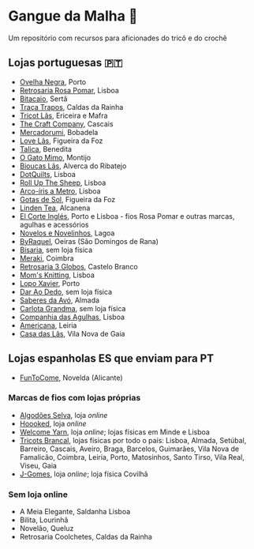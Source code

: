 # Gangue da Malha 🧶

Um repositório com recursos para aficionades do tricô e do crochê

## Lojas portuguesas 🇵🇹

- [Ovelha Negra](https://loja.ovelha-negra.com/), Porto
- [Retrosaria Rosa Pomar](https://retrosaria.rosapomar.com/), Lisboa
- [Bitacaio](https://loja.bitacaio.pt/), Sertã
- [Traça Trapos](https://tracatrapos.pt/), Caldas da Rainha
- [Tricot Lãs](https://www.tricot-las.com/), Ericeira e Mafra
- [The Craft Company](https://thecraftcompany.pt/), Cascais
- [Mercadorumi](https://mercadurumi.pt/), Bobadela
- [Love Lãs](https://www.lovelas.pt/), Figueira da Foz
- [Talica](https://talica.pt), Benedita
- [O Gato Mimo](https://www.ogatomimo.com.pt/), Montijo
- [Bioucas Lãs](https://bioucas.pt/), Alverca do Ribatejo
- [DotQuilts](https://dotquilts.com/), Lisboa
- [Roll Up The Sheep](https://rollupthesheep.lojasonlinectt.pt/), Lisboa
- [Arco-íris a Metro](https://www.arcoirisametro.com/), Lisboa
- [Gotas de Sol](https://www.gotasdesol.pt/), Figueira da Foz
- [Linden Tea](https://lindentea.eu/), Alcanena
- [El Corte Inglés](https://www.elcorteingles.pt/), Porto e Lisboa - fios Rosa Pomar e outras marcas, agulhas e acessórios
- [Novelos e Novelinhos](https://www.novelos-e-novelinhos.pt/), Lagoa
- [ByRaquel](https://www.byraquel.eu/), Oeiras (São Domingos de Rana)
- [Bisaria](https://bybisaria.com/), sem loja física
- [Meraki](https://www.lojameraki.pt/novo/), Coimbra
- [Retrosaria 3 Globos](https://retrosaria3globos.com/), Castelo Branco
- [Mom's Knitting](https://momsknitting.pt/), Lisboa
- [Lopo Xavier](https://www.lopoxavier.pt/), Porto
- [Dar Ao Dedo](https://daraodedo.com/), sem loja física
- [Saberes da Avó](https://www.saberes-da-avo.com/), Almada
- [Carlota Grandma](https://carlotagrandma.com/), sem loja física
- [Companhia das Agulhas](http://www.companhiadasagulhas.pt/), Lisboa
- [Americana](https://americana.pt/), Leiria
- [Casa das Lãs](https://casadaslas-online.lojasonlinectt.pt/), Vila Nova de Gaia

 ## Lojas espanholas ES que enviam para PT
- [FunToCome](https://www.funtocome.pt/), Novelda (Alicante)

### Marcas de fios com lojas próprias

- [Algodões Selva](https://algodoesselva.pt/), loja _online_
- [Hoooked](https://www.hoookedyarn.com/en/), loja _online_
- [Welcome Yarn](https://welcomeyarn.pt/pt), loja _online_; lojas físicas em Minde e Lisboa
- [Tricots Brancal](https://www.tricotsbrancal.pt/), lojas físicas por todo o país: Lisboa, Almada, Setúbal, Barreiro, Cascais, Aveiro, Braga, Barcelos, Guimarães, Vila Nova de Famalicão, Coimbra, Leiria, Porto, Matosinhos, Santo Tirso, Vila Real, Viseu, Gaia
- [J-Gomes](https://j-gomes.com/), loja _online_; loja física Covilhã

### Sem loja online
- A Meia Elegante, Saldanha Lisboa
- Bilita, Lourinhã
- Novelão, Queluz
- Retrosaria Coolchetes, Caldas da Rainha



